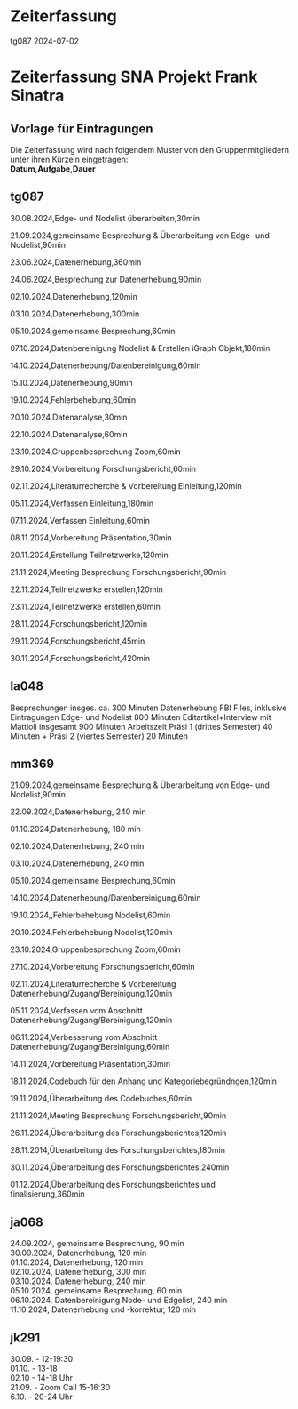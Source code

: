 Zeiterfassung
================
tg087
2024-07-02

# Zeiterfassung SNA Projekt Frank Sinatra

## Vorlage für Eintragungen 

Die Zeiterfassung wird nach folgendem Muster von den Gruppenmitgliedern
unter ihren Kürzeln eingetragen:<br> 
**Datum,Aufgabe,Dauer**

## tg087
30.08.2024,Edge- und Nodelist überarbeiten,30min  

21.09.2024,gemeinsame Besprechung & Überarbeitung von Edge- und Nodelist,90min  

23.06.2024,Datenerhebung,360min  

24.06.2024,Besprechung zur Datenerhebung,90min  

02.10.2024,Datenerhebung,120min  

03.10.2024,Datenerhebung,300min  

05.10.2024,gemeinsame Besprechung,60min  

07.10.2024,Datenbereinigung Nodelist & Erstellen iGraph Objekt,180min 

14.10.2024,Datenerhebung/Datenbereinigung,60min

15.10.2024,Datenerhebung,90min  

19.10.2024,Fehlerbehebung,60min  

20.10.2024,Datenanalyse,30min  

22.10.2024,Datenanalyse,60min

23.10.2024,Gruppenbesprechung Zoom,60min 

29.10.2024,Vorbereitung Forschungsbericht,60min  

02.11.2024,Literaturrecherche & Vorbereitung Einleitung,120min  

05.11.2024,Verfassen Einleitung,180min  

07.11.2024,Verfassen Einleitung,60min  

08.11.2024,Vorbereitung Präsentation,30min

20.11.2024,Erstellung Teilnetzwerke,120min 

21.11.2024,Meeting Besprechung Forschungsbericht,90min 

22.11.2024,Teilnetzwerke erstellen,120min  

23.11.2024,Teilnetzwerke erstellen,60min  

28.11.2024,Forschungsbericht,120min  

29.11.2024,Forschungsbericht,45min

30.11.2024,Forschungsbericht,420min  

## la048
Besprechungen insges. ca. 300 Minuten
Datenerhebung FBI Files, inklusive Eintragungen Edge- und Nodelist 800 Minuten
Editartikel+Interview mit Mattioli insgesamt 900 Minuten Arbeitszeit
Präsi 1 (drittes Semester) 40 Minuten + Präsi 2 (viertes Semester) 20 Minuten


## mm369
21.09.2024,gemeinsame Besprechung & Überarbeitung von Edge- und Nodelist,90min  

22.09.2024,Datenerhebung, 240 min  

01.10.2024,Datenerhebung, 180 min  

02.10.2024,Datenerhebung, 240 min  

03.10.2024,Datenerhebung, 240 min  

05.10.2024,gemeinsame Besprechung,60min

14.10.2024,Datenerhebung/Datenbereinigung,60min

19.10.2024,,Fehlerbehebung Nodelist,60min

20.10.2024,Fehlerbehebung Nodelist,120min

23.10.2024,Gruppenbesprechung Zoom,60min  

27.10.2024,Vorbereitung Forschungsbericht,60min  

02.11.2024,Literaturrecherche & Vorbereitung Datenerhebung/Zugang/Bereinigung,120min

05.11.2024,Verfassen vom Abschnitt Datenerhebung/Zugang/Bereinigung,120min

06.11.2024,Verbesserung vom Abschnitt Datenerhebung/Zugang/Bereinigung,60min

14.11.2024,Vorbereitung Präsentation,30min

18.11.2024,Codebuch für den Anhang und Kategoriebegründngen,120min

19.11.2024,Überarbeitung des Codebuches,60min

21.11.2024,Meeting Besprechung Forschungsbericht,90min  

26.11.2024,Überarbeitung des Forschungsberichtes,120min

28.11.2014,Überarbeitung des Forschungsberichtes,180min

30.11.2024,Überarbeitung des Forschungsberichtes,240min

01.12.2024,Überarbeitung des Forschungsberichtes und finalisierung,360min

## ja068

24.09.2024, gemeinsame Besprechung, 90 min  
30.09.2024, Datenerhebung, 120 min  
01.10.2024, Datenerhebung, 120 min  
02.10.2024, Datenerhebung, 300 min  
03.10.2024, Datenerhebung, 240 min  
05.10.2024, gemeinsame Besprechung, 60 min  
06.10.2024, Datenbereinigung Node- und Edgelist, 240 min  
11.10.2024, Datenerhebung und -korrektur, 120 min  

## jk291
30.09. - 12-19:30   
01.10. - 13-18  
02.10 - 14-18 Uhr  
21.09. - Zoom Call 15-16:30  
6.10. - 20-24 Uhr   
